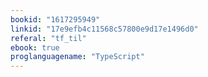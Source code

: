 ```yaml
---
bookid: "1617295949"
linkid: "17e9efb4c11568c57800e9d17e1496d0"
referal: "tf_til"
ebook: true
proglanguagename: "TypeScript"
---
```

